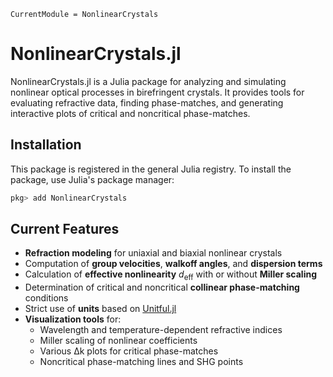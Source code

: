 ```@meta
CurrentModule = NonlinearCrystals
```

# NonlinearCrystals.jl

NonlinearCrystals.jl is a Julia package for analyzing and simulating nonlinear optical processes in birefringent crystals. It provides tools for evaluating refractive data, finding phase-matches, and generating interactive plots of critical and noncritical phase-matches.

## Installation

This package is registered in the general Julia registry. To install the package, use Julia's package manager:

```julia
pkg> add NonlinearCrystals
```

## Current Features

- **Refraction modeling** for uniaxial and biaxial nonlinear crystals  
- Computation of **group velocities**, **walkoff angles**, and **dispersion terms** 
- Calculation of **effective nonlinearity** $d_\text{eff}$ with or without **Miller scaling**
- Determination of critical and noncritical **collinear phase-matching** conditions
- Strict use of **units** based on [Unitful.jl](https://github.com/PainterQubits/Unitful.jl/tree/master)
- **Visualization tools** for:
  - Wavelength and temperature-dependent refractive indices
  - Miller scaling of nonlinear coefficients
  - Various Δk plots for critical phase-matches 
  - Noncritical phase-matching lines and SHG points